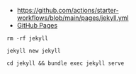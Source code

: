 - https://github.com/actions/starter-workflows/blob/main/pages/jekyll.yml
- [GitHub Pages](https://yelliver.github.io/pub/)

```shell
rm -rf jekyll
```

```shell
jekyll new jekyll
```

```shell
cd jekyll && bundle exec jekyll serve
```
